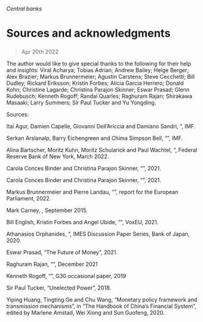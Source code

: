 ###### Central banks
# Sources and acknowledgments 
#####  
> Apr 20th 2022 
The author would like to give special thanks to the following for their help and insights: Viral Acharya; Tobias Adrian; Andrew Bailey; Helge Berger; Alex Brazier; Markus Brunnermeier; Agustin Carstens; Steve Cecchetti; Bill Dudley; Rickard Eriksson; Kristin Forbes; Alicia Garcia Herrero; Donald Kohn; Christine Lagarde; Christina Parajon Skinner; Eswar Prasad; Glenn Rudebusch; Kenneth Rogoff; Randal Quarles; Raghuram Rajan; Shirakawa Masaaki; Larry Summers; Sir Paul Tucker and Yu Yongding.
Sources:

Itai Agur, Damien Capelle, Giovanni Dell’Ariccia and Damiano Sandri, “, IMF.
Serkan Arslanalp, Barry Eichengreen and Chima Simpson Bell, “”, IMF.
Alina Bartscher, Moritz Kuhn, Moritz Schularick and Paul Wachtel, “, Federal Reserve Bank of New York, March 2022.
Carola Conces Binder and Christina Parajon Skinner, “”, 2021.
Carola Conces Binder and Christina Parajon Skinner, “”, 2021.
Markus Brunnermeier and Pierre Landau, “”, report for the European Parliament, 2022.
Mark Carney, , September 2015.
Bill English, Kristin Forbes and Angel Ubide, “”, VoxEU, 2021.
Athanasios Orphanides, “, IMES Discussion Paper Series, Bank of Japan, 2020.
Eswar Prasad, “The Future of Money”, 2021.
Raghuram Rajan, “”, December 2021
Kenneth Rogoff, “”, G30 occasional paper, 2019
Sir Paul Tucker, “Unelected Power”, 2018.
Yiping Huang, Tingting Ge and Chu Wang, “Monetary policy framework and transmission mechanisms”, in “The Handbook of China’s Financial System”, edited by Marlene Amstad, Wei Xiong and Sun Guofeng, 2020. 
